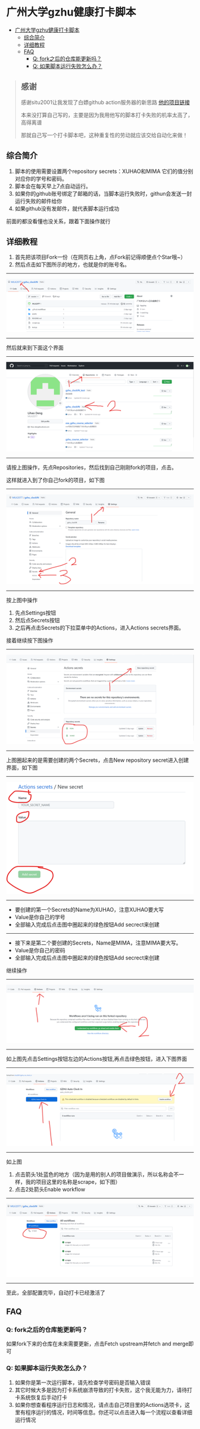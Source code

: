 # 广州大学gzhu健康打卡脚本

<!-- @import "[TOC]" {cmd="toc" depthFrom=1 depthTo=6 orderedList=false} -->

<!-- code_chunk_output -->

- [广州大学gzhu健康打卡脚本](#广州大学gzhu健康打卡脚本)
  - [综合简介](#综合简介)
  - [详细教程](#详细教程)
  - [FAQ](#faq)
    - [Q: fork之后的仓库能更新吗？](#q-fork之后的仓库能更新吗)
    - [Q: 如果脚本运行失败怎么办？](#q-如果脚本运行失败怎么办)

<!-- /code_chunk_output -->

> ## 感谢
>
>感谢situ2001让我发现了白嫖github action服务器的新思路
>[他的项目链接](https://github.com/situ2001/gzhu_no_clock_in)
>
>本来没打算自己写的，主要是因为我用他写的脚本打卡失败的机率太高了，高得离谱
>
>那就自己写一个打卡脚本吧，这种重复性的劳动就应该交给自动化来做！

## 综合简介

1. 脚本的使用需要设置两个repository secrets：XUHAO和MIMA
它们的值分别对应你的学号和密码。
2. 脚本会在每天早上7点自动运行。
3. 如果你的github账号绑定了邮箱的话，当脚本运行失败时，githun会发送一封运行失败的邮件给你
4. 如果github没有发邮件，就代表脚本运行成功

前面的都没看懂也没关系，跟着下面操作就行

## 详细教程

1. 首先把该项目Fork一份（在网页右上角，点Fork前记得顺便点个Star哦~）
2. 然后点击如下图所示的地方，也就是你的账号名。

---
![1](/assets/1.png)

---
然后就来到下面这个界面

---
![2](/assets/2.png)

---
请按上图操作，先点Repositories，然后找到自己刚刚fork的项目，点击。

这样就进入到了你自己fork的项目，如下图

---
![3](/assets/3.png)

---
按上图中操作

1. 先点Settings按钮
2. 然后点Secrets按钮
3. 之后再点击Secrets的下拉菜单中的Actions，进入Actions secrets界面。

接着继续按下图操作

---
![4](/assets/4.png)

---
上图圈起来的是需要创建的两个Secrets，点击New repository secret进入创建界面，如下图

---
![5](/assets/5.png)

---

- 要创建的第一个Secrets的Name为XUHAO，注意XUHAO要大写
- Value是你自己的学号
- 全部输入完成后点击图中圈起来的绿色按钮Add secrect来创建

---

- 接下来是第二个要创建的Secrets，Name是MIMA，注意MIMA要大写。
- Value是你自己的密码
- 全部输入完成后点击图中圈起来的绿色按钮Add secrect来创建

继续操作

---
![6](/assets/6.png)

---
如上图先点击Settings按钮左边的Actions按钮,再点击绿色按钮，进入下图界面

---
![7](/assets/7.png)

---
如上图

1. 点击箭头1处蓝色的地方（因为是用的别人的项目做演示，所以名称会不一样，我的项目这里的名称是scrape，如下图）
2. 点击2处箭头Enable workflow

---
![8](/assets/8.png)

---
至此，全部配置完毕，自动打卡已经激活了

## FAQ

### Q: fork之后的仓库能更新吗？

如果fork下来的仓库在未来需要更新，点击Fetch upstream并fetch and merge即可

### Q: 如果脚本运行失败怎么办？

1. 如果你是第一次运行脚本，请先检查学号密码是否输入错误
2. 其它时候大多是因为打卡系统崩溃导致的打卡失败，这个我无能为力，请待打卡系统恢复后手动打卡
3. 如果你想查看程序运行日志和情况，请点击自己项目里的Actions选项卡，这里有程序运行的情况，时间等信息。你还可以点击进入每一个流程以查看详细运行情况
